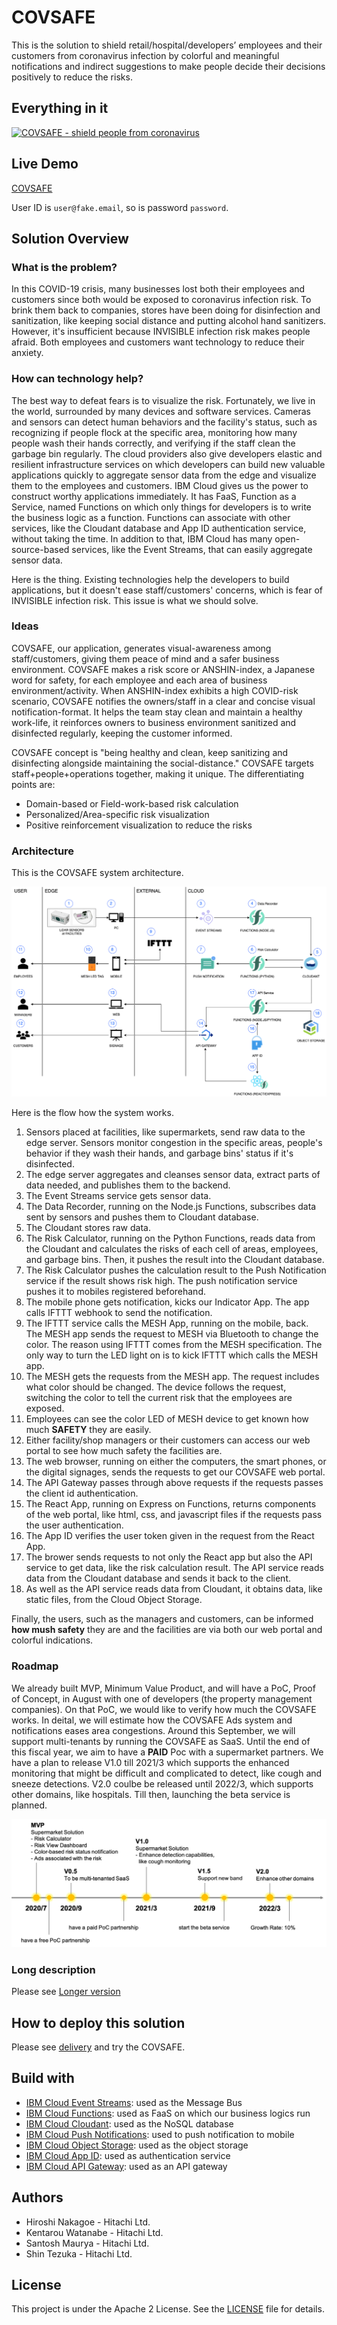 # COVSAFE

This is the solution to shield retail/hospital/developers’ employees and their customers from coronavirus infection by colorful and meaningful notifications and indirect suggestions to make people decide their decisions positively to reduce the risks.

## Everything in it

[![COVSAFE - shield people from coronavirus](https://img.youtube.com/vi/EhfS6kC5LUo/0.jpg)](https://www.youtube.com/watch?v=EhfS6kC5LUo)

## Live Demo

[COVSAFE](https://jp-tok.functions.appdomain.cloud/api/v1/web/1bccfb58-3612-476c-9d4b-db28f91bcf05/covsafe/view)

User ID is `user@fake.email`, so is password `password`.

## Solution Overview

### What is the problem?

In this COVID-19 crisis, many businesses lost both their employees and customers since both would be exposed to coronavirus infection risk. To brink them back to companies, stores have been doing for disinfection and sanitization, like keeping social distance and putting alcohol hand sanitizers. However, it's insufficient because INVISIBLE infection risk makes people afraid. Both employees and customers want technology to reduce their anxiety.


### How can technology help?

The best way to defeat fears is to visualize the risk. Fortunately, we live in the world, surrounded by many devices and software services. Cameras and sensors can detect human behaviors and the facility's status, such as recognizing if people flock at the specific area, monitoring how many people wash their hands correctly, and verifying if the staff clean the garbage bin regularly. The cloud providers also give developers elastic and resilient infrastructure services on which developers can build new valuable applications quickly to aggregate sensor data from the edge and visualize them to the employees and customers.  IBM Cloud gives us the power to construct worthy applications immediately. It has FaaS, Function as a Service, named Functions on which only things for developers is to write the business logic as a function. Functions can associate with other services, like the Cloudant database and App ID authentication service, without taking the time. In addition to that, IBM Cloud has many open-source-based services, like the Event Streams, that can easily aggregate sensor data.

Here is the thing. Existing technologies help the developers to build applications, but it doesn't ease staff/customers' concerns, which is fear of INVISIBLE infection risk. This issue is what we should solve.

### Ideas

COVSAFE, our application, generates visual-awareness among staff/customers, giving them peace of mind and a safer business environment. COVSAFE makes a risk score or ANSHIN-index, a Japanese word for safety, for each employee and each area of business environment/activity. When ANSHIN-index exhibits a high COVID-risk scenario, COVSAFE notifies the owners/staff in a clear and concise visual notification-format. It helps the team stay clean and maintain a healthy work-life, it reinforces owners to business environment sanitized and disinfected regularly, keeping the customer informed. 

COVSAFE concept is "being healthy and clean, keep sanitizing and disinfecting alongside maintaining the social-distance." COVSAFE targets staff+people+operations together, making it unique. The differentiating points are: 
- Domain-based or Field-work-based risk calculation
- Personalized/Area-specific risk visualization
- Positive reinforcement visualization to reduce the risks

### Architecture

This is the COVSAFE system architecture.

![COVSAFE diagram](./images/covid-19-diagram.png)

Here is the flow how the system works.

1.  Sensors placed at facilities, like supermarkets, send raw data to the edge server. Sensors monitor congestion in the specific areas, people's behavior if they wash their hands, and garbage bins' status if it's disinfected.
2.  The edge server aggregates and cleanses sensor data, extract parts of data needed, and publishes them to the backend.
3.  The Event Streams service gets sensor data.
4.  The Data Recorder, running on the Node.js Functions, subscribes data sent by sensors and pushes them to Cloudant database.
5.  The Cloudant stores raw data.
6.  The Risk Calculator, running on the Python Functions, reads data from the Cloudant and calculates the risks of each cell of areas, employees, and garbage bins. Then, it pushes the result into the Cloudant database.
7.  The Risk Calculator pushes the calculation result to the Push Notification service if the result shows risk high. The push notification service pushes it to mobiles registered beforehand.
8.  The mobile phone gets notification, kicks our Indicator App. The app calls IFTTT webhook to send the notification.
9.  The IFTTT service calls the MESH App, running on the mobile, back. The MESH app sends the request to MESH via Bluetooth to change the color. The reason using IFTTT comes from the MESH specification. The only way to turn the LED light on is to kick IFTTT which calls the MESH app.
10.  The MESH gets the requests from the MESH app. The request includes what color should be changed. The device follows the request, switching the color to tell the current risk that the employees are exposed.
11.  Employees can see the color LED of MESH device to get known how much **SAFETY** they are easily.
12.  Either facility/shop managers or their customers can access our web portal to see how much safety the facilities are.
13.  The web browser, running on either the computers, the smart phones, or the digital signages, sends the requests to get our COVSAFE web portal.
14.  The API Gateway passes through above requests if the requests passes the client id authentication.
15.  The React App, running on Express on Functions, returns components of the web portal, like html, css, and javascript files if the requests pass the user authentication.
16.  The App ID verifies the user token given in the request from the React App.
17.  The brower sends requests to not only the React app but also the API service to get data, like the risk calculation result. The API service reads data from the Cloudant database and sends it back to the client.
18.  As well as the API service reads data from Cloudant, it obtains data, like static files, from the Cloud Object Storage.

Finally, the users, such as the managers and customers, can be informed **how mush safety** they are and the facilities are via both our web portal and colorful indications.


### Roadmap

We already built MVP, Minimum Value Product, and will have a PoC, Proof of Concept, in August with one of developers (the property management companies). On that PoC, we would like to verify how much the COVSAFE works. In deital, we will estimate how the COVSAFE Ads system and notifications eases area congestions. Around this September, we will support multi-tenants by running the COVSAFE as SaaS. Until the end of this fiscal year, we aim to have a **PAID** Poc with a supermarket partners. We have a plan to release V1.0 till 2021/3 which supports the enhanced monitoring that might be difficult and complicated to detect, like cough and sneeze detections. V2.0 coulbe be released until 2022/3, which supports other domains, like hospitals. Till then, launching the beta service is planned.

![COVSAFE diagram](./images/roadmap.png)

### Long description

Please see [Longer version](./long-description.md)


## How to deploy this solution

Please see [delivery](https://github.com/Hitachi-CTI-Call-For-Code-COVID-19-Team/delivery) and try the COVSAFE.

## Build with

- [IBM Cloud Event Streams](https://cloud.ibm.com/catalog/services/event-streams): used as the Message Bus
- [IBM Cloud Functions](https://cloud.ibm.com/functions/): used as FaaS on which our business logics run
- [IBM Cloud Cloudant](https://cloud.ibm.com/catalog/services/cloudant): used as the NoSQL database
- [IBM Cloud Push Notifications](https://cloud.ibm.com/catalog/services/push-notifications): used to push notification to mobile
- [IBM Cloud Object Storage](https://cloud.ibm.com/catalog/services/cloud-object-storage): used as the object storage
- [IBM Cloud App ID](https://cloud.ibm.com/catalog/services/app-id): used as authentication service
- [IBM Cloud API Gateway](https://cloud.ibm.com/catalog/services/api-gateway): used as an API gateway

## Authors

- Hiroshi Nakagoe - Hitachi Ltd.
- Kentarou Watanabe - Hitachi Ltd.
- Santosh Maurya - Hitachi Ltd.
- Shin Tezuka - Hitachi Ltd.

## License

This project is under the Apache 2 License. See the [LICENSE](./LICENSE) file for details.
